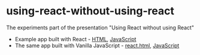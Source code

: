 # using-react-without-using-react

The experiments part of the presentation "Using React without using React"

* Example app built with React - [HTML](./app/react.html), [JavaScript](./app/logic-react.js)
* The same app built with Vanilla JavaScript - [react.html](./app/react.html), [JavaScript](./app/logic-vanilla.js)
